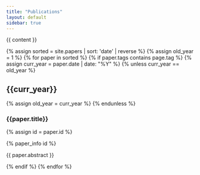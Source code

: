 ```yaml
---
title: "Publications"
layout: default
sidebar: true
---
```


{{ content }}

{% assign sorted = site.papers | sort: 'date' | reverse %}
{% assign old_year = 1 %}
{% for paper in sorted %}
    {% if paper.tags contains page.tag %}
        {% assign curr_year = paper.date | date: "%Y" %}
        {% unless curr_year == old_year %}
            <h2> {{curr_year}} </h2>
            {% assign old_year = curr_year %}
        {% endunless %}
        <h3> {{paper.title}} </h3>
        {% assign id = paper.id %}
        <p>{% paper_info id %}</p>
        <p>
        {{ paper.abstract }}
        </p>
    {% endif %}
{% endfor %}

